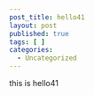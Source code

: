 ```yaml
---
post_title: hello41
layout: post
published: true
tags: [ ]
categories:
  - Uncategorized
---
```

this is hello41

